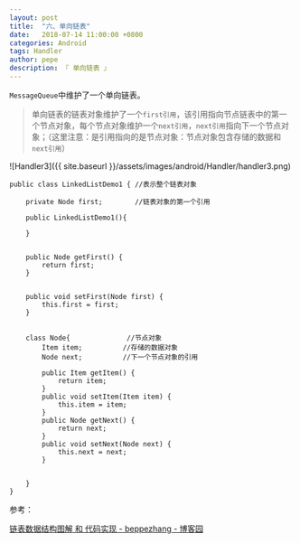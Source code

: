 ```yaml
---
layout: post
title:  "六、单向链表"
date:   2018-07-14 11:00:00 +0800
categories: Android
tags: Handler
author: pepe
description: 『 单向链表 』
---
```


`MessageQueue`中维护了一个单向链表。

> 单向链表的链表对象维护了一个`first引用`，该引用指向节点链表中的第一个节点对象，每个节点对象维护一个`next引用`，`next引用`指向下一个节点对象；（这里注意：是引用指向的是节点对象：节点对象包含存储的数据和`next引用`）

![Handler3]({{ site.baseurl }}/assets/images/android/Handler/handler3.png)

```
public class LinkedListDemo1 { //表示整个链表对象

    private Node first;        //链表对象的第一个引用
    
    public LinkedListDemo1(){
        
    }
    
    
    public Node getFirst() {
        return first;
    }


    public void setFirst(Node first) {
        this.first = first;
    }


    class Node{              //节点对象
        Item item;          //存储的数据对象
        Node next;          //下一个节点对象的引用
        
        public Item getItem() {
            return item;
        }
        public void setItem(Item item) {
            this.item = item;
        }
        public Node getNext() {
            return next;
        }
        public void setNext(Node next) {
            this.next = next;
        }
        
        
    }
}
```

参考：

[链表数据结构图解 和 代码实现 - beppezhang - 博客园](https://www.cnblogs.com/beppezhang/p/6564633.html)

